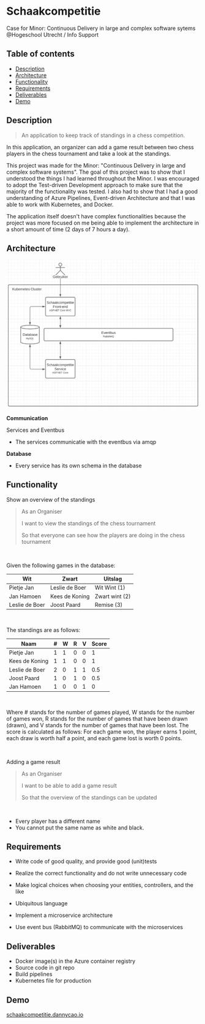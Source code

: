 # Schaakcompetitie 

Case for Minor: Continuous Delivery in large and complex software sytems @Hogeschool Utrecht / Info Support

## Table of contents
* [Description](#description)
* [Architecture](#architecture)
* [Functionality](#functionality)
* [Requirements](#requirements)
* [Deliverables](#deliverables)
* [Demo](#demo)

## Description

> An application to keep track of standings in a chess competition. 

In this application, an organizer can add a game result between two chess players in the chess tournament and take a look at the standings.


This project was made for the Minor: "Continuous Delivery in large and complex software systems". The goal of this project was to show that I understood the things I had learned throughout the Minor. I was encouraged to adopt the Test-driven Development approach to make sure that the majority of the functionality was tested. I also had to show that I had a good understanding of Azure Pipelines, Event-driven Architecture and that I was able to work with Kubernetes, and Docker.

The application itself doesn't have complex functionalities because the project was more focused on me being able to implement the architecture in a short amount of time (2 days of 7 hours a day).


## Architecture

![Architecture](/_images/Architecture.png)

**Communication**

Services and Eventbus

- The services communicatie with the eventbus via amqp

**Database**

- Every service has its own schema in the database

## Functionality

Show an overview of the standings
> As an Organiser
>
> I want to view the standings of the chess tournament
>
> So that everyone can see how the players are doing in the chess tournament

<br>

Given the following games in the database:

| Wit            | Zwart          | Uitslag        |
|----------------|----------------|----------------|
| Pietje Jan     | Leslie de Boer | Wit Wint (1)   |
| Jan Hamoen     | Kees de Koning | Zwart wint (2) |
| Leslie de Boer | Joost Paard    | Remise (3)     |

<br>

The standings are as follows:

| Naam           | # | W | R | V | Score |
|----------------|---|---|---|---|-------|
| Pietje Jan     | 1 | 1 | 0 | 0 | 1     |
| Kees de Koning | 1 | 1 | 0 | 0 | 1     |
| Leslie de Boer | 2 | 0 | 1 | 1 | 0.5   |
| Joost Paard    | 1 | 0 | 1 | 0 | 0.5   |
| Jan Hamoen     | 1 | 0 | 0 | 1 | 0     |

<br>

Where # stands for the number of games played, W stands for the number of games won, R stands for the number of games that have been drawn (drawn), 
and V stands for the number of games that have been lost.
The score is calculated as follows: For each game won, the player earns 1 point, each draw is worth half a point, and each game lost is worth 0 points.

<br>

Adding a game result
> As an Organiser 
>
> I want to be able to add a game result
>
> So that the overview of the standings can be updated 

<br>

- Every player has a different name
- You cannot put the same name as white and black.

## Requirements

- Write code of good quality, and provide good (unit)tests
- Realize the correct functionality and do not write unnecessary code
- Make logical choices when choosing your entities, controllers, and the like
- Ubiquitous language

- Implement a microservice architecture
- Use event bus (RabbitMQ) to communicate with the microservices

## Deliverables

- Docker image(s) in the Azure container registry
- Source code in git repo
- Build pipelines
- Kubernetes file for production

## Demo

[schaakcompetitie.dannycao.io](http://schaakcompetitie.dannycao.io)
